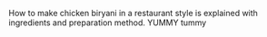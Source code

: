 How to make chicken biryani in a restaurant style is explained with ingredients and preparation method. YUMMY tummy